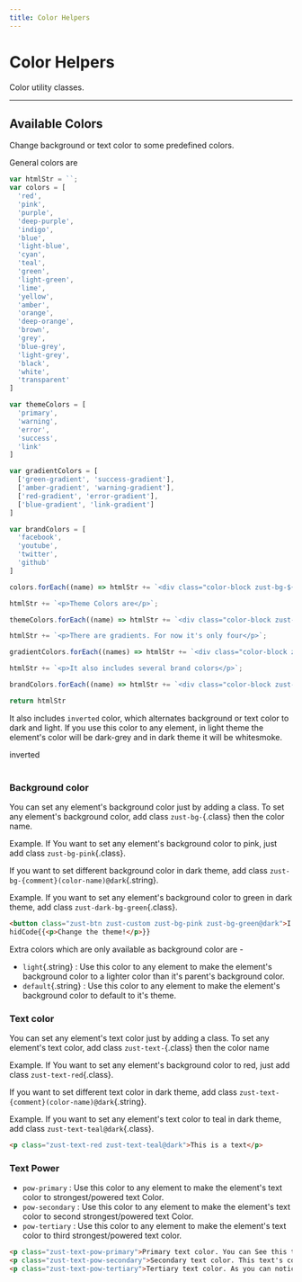 ```yaml
---
title: Color Helpers
---
```


# Color Helpers
Color utility classes.

---


## Available Colors
Change background or text color to some predefined colors.

General colors are
```js {execute}
var htmlStr = ``;
var colors = [
  'red',
  'pink',
  'purple',
  'deep-purple',
  'indigo',
  'blue',
  'light-blue',
  'cyan',
  'teal',
  'green',
  'light-green',
  'lime',
  'yellow',
  'amber',
  'orange',
  'deep-orange',
  'brown',
  'grey',
  'blue-grey',
  'light-grey',
  'black',
  'white',
  'transparent'
]

var themeColors = [
  'primary',
  'warning',
  'error',
  'success',
  'link'
]

var gradientColors = [
  ['green-gradient', 'success-gradient'],
  ['amber-gradient', 'warning-gradient'],
  ['red-gradient', 'error-gradient'],
  ['blue-gradient', 'link-gradient']
]

var brandColors = [
  'facebook',
  'youtube',
  'twitter',
  'github'
]

colors.forEach((name) => htmlStr += `<div class="color-block zust-bg-${name}">${name}</div>`);

htmlStr += `<p>Theme Colors are</p>`;

themeColors.forEach((name) => htmlStr += `<div class="color-block zust-bg-${name}">${name}</div>`);

htmlStr += `<p>There are gradients. For now it's only four</p>`;

gradientColors.forEach((names) => htmlStr += `<div class="color-block zust-bg-${names[1]}">${names[0]} or ${names[1]}</div>`);

htmlStr += `<p>It also includes several brand colors</p>`;

brandColors.forEach((name) => htmlStr += `<div class="color-block zust-bg-${name}">${name}</div>`);

return htmlStr
```

It also includes `inverted` color, which alternates background or text color to dark and light. If you use this color to any element, in light theme the element's color will be dark-grey and in dark theme it will be whitesmoke.

<div class="color-block zust-bg-inverted">inverted</div>
<br>

### Background color
You can set any element's background color just by adding a class. To set any element's background color, add class `zust-bg-`{.class} then the color name.

Example. If You want to set any element's background color to pink, just add class `zust-bg-pink`{.class}.

If you want to set different background color in dark theme, add class `zust-bg-{comment}(color-name)@dark`{.string}.

Example. If you want to  set any element's background color to green in dark theme, add class `zust-dark-bg-green`{.class}.

```html {snippet}
<button class="zust-btn zust-custom zust-bg-pink zust-bg-green@dark">I am a chameleon</button>
hidCode{{<p>Change the theme!</p>}}
```

Extra colors which are only available as background color are -
- `light`{.string} : Use this color to any element to make the element's background color to a lighter color than it's parent's background color.
- `default`{.string} : Use this color to any element to make the element's background color to default to it's theme.

### Text color
You can set any element's text color just by adding a class. To set any element's text color, add class `zust-text-`{.class} then the color name

Example. If You want to set any element's background color to red, just add class `zust-text-red`{.class}.

If you want to set different text color in dark theme, add class `zust-text-{comment}(color-name)@dark`{.string}.

Example. If you want to  set any element's text color to teal in dark theme, add class `zust-text-teal@dark`{.class}.

```html {snippet}
<p class="zust-text-red zust-text-teal@dark">This is a text</p>
```

### Text Power
- `pow-primary` : Use this color to any element to make the element's text color to strongest/powered text Color.
- `pow-secondary` : Use this color to any element to make the element's text color to second strongest/powered text Color.
- `pow-tertiary` : Use this color to any element to make the element's text color to third strongest/powered text color.

```html {snippet}
<p class="zust-text-pow-primary">Primary text color. You can See this text's color looks completely strong, more powerful than any other texts. This text color applies to header elements.</p>
<p class="zust-text-pow-secondary">Secondary text color. This text's color is not as much powerful as primary text color, but it is powerful than tertiary text color. Weaker than primary text color but stronger than tertiary text color. This text color applies to every child elements of body.</p>
<p class="zust-text-pow-tertiary">Tertiary text color. As you can notice this text's color is weaker than any other text color. I want more text or the demo will not be that much good, so I tried to write more text. as you can see this is my text. Yay!</p>
```
